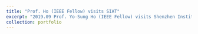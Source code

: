 ```yaml
---
title: "Prof. Ho (IEEE Fellow) visits SIAT"
excerpt: "2019.09 Prof. Yo-Sung Ho (IEEE Fellow) visits Shenzhen Institute of Advanced Technology, Chinese Academy of Sciences <br/><img src='/images/ho.JPG'>"
collection: portfolio
---
```


